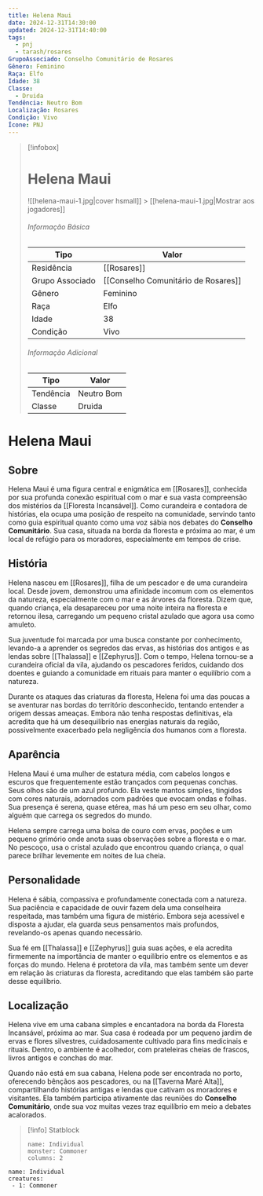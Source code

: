```yaml
---
title: Helena Maui
date: 2024-12-31T14:30:00
updated: 2024-12-31T14:40:00
tags:
  - pnj
  - tarash/rosares
GrupoAssociado: Conselho Comunitário de Rosares
Gênero: Feminino
Raça: Elfo
Idade: 38
Classe:
  - Druida
Tendência: Neutro Bom
Localização: Rosares
Condição: Vivo
Ícone: PNJ
---
```


> [!infobox]
>
> # Helena Maui
>
> ![[helena-maui-1.jpg|cover hsmall]] > [[helena-maui-1.jpg|Mostrar aos jogadores]]
>
> ###### Informação Básica
>
> | Tipo            | Valor                               |
> | --------------- | ----------------------------------- |
> | Residência      | [[Rosares]]                         |
> | Grupo Associado | [[Conselho Comunitário de Rosares]] |
> | Gênero          | Feminino                            |
> | Raça            | Elfo                                |
> | Idade           | 38                                  |
> | Condição        | Vivo                                |
>
> ###### Informação Adicional
>
> | Tipo      | Valor      |
> | --------- | ---------- |
> | Tendência | Neutro Bom |
> | Classe    | Druida     |

# Helena Maui

## Sobre

Helena Maui é uma figura central e enigmática em [[Rosares]], conhecida por sua profunda conexão espiritual com o mar e sua vasta compreensão dos mistérios da [[Floresta Incansável]]. Como curandeira e contadora de histórias, ela ocupa uma posição de respeito na comunidade, servindo tanto como guia espiritual quanto como uma voz sábia nos debates do **Conselho Comunitário**.
Sua casa, situada na borda da floresta e próxima ao mar, é um local de refúgio para os moradores, especialmente em tempos de crise.

## História

Helena nasceu em [[Rosares]], filha de um pescador e de uma curandeira local. Desde jovem, demonstrou uma afinidade incomum com os elementos da natureza, especialmente com o mar e as árvores da floresta. Dizem que, quando criança, ela desapareceu por uma noite inteira na floresta e retornou ilesa, carregando um pequeno cristal azulado que agora usa como amuleto.

Sua juventude foi marcada por uma busca constante por conhecimento, levando-a a aprender os segredos das ervas, as histórias dos antigos e as lendas sobre [[Thalassa]] e [[Zephyrus]]. Com o tempo, Helena tornou-se a curandeira oficial da vila, ajudando os pescadores feridos, cuidando dos doentes e guiando a comunidade em rituais para manter o equilíbrio com a natureza.

Durante os ataques das criaturas da floresta, Helena foi uma das poucas a se aventurar nas bordas do território desconhecido, tentando entender a origem dessas ameaças. Embora não tenha respostas definitivas, ela acredita que há um desequilíbrio nas energias naturais da região, possivelmente exacerbado pela negligência dos humanos com a floresta.

## Aparência

Helena Maui é uma mulher de estatura média, com cabelos longos e escuros que frequentemente estão trançados com pequenas conchas. Seus olhos são de um azul profundo. Ela veste mantos simples, tingidos com cores naturais, adornados com padrões que evocam ondas e folhas. Sua presença é serena, quase etérea, mas há um peso em seu olhar, como alguém que carrega os segredos do mundo.

Helena sempre carrega uma bolsa de couro com ervas, poções e um pequeno grimório onde anota suas observações sobre a floresta e o mar. No pescoço, usa o cristal azulado que encontrou quando criança, o qual parece brilhar levemente em noites de lua cheia.

## Personalidade

Helena é sábia, compassiva e profundamente conectada com a natureza. Sua paciência e capacidade de ouvir fazem dela uma conselheira respeitada, mas também uma figura de mistério. Embora seja acessível e disposta a ajudar, ela guarda seus pensamentos mais profundos, revelando-os apenas quando necessário.

Sua fé em [[Thalassa]] e [[Zephyrus]] guia suas ações, e ela acredita firmemente na importância de manter o equilíbrio entre os elementos e as forças do mundo. Helena é protetora da vila, mas também sente um dever em relação às criaturas da floresta, acreditando que elas também são parte desse equilíbrio.

## Localização

Helena vive em uma cabana simples e encantadora na borda da Floresta Incansável, próxima ao mar. Sua casa é rodeada por um pequeno jardim de ervas e flores silvestres, cuidadosamente cultivado para fins medicinais e rituais. Dentro, o ambiente é acolhedor, com prateleiras cheias de frascos, livros antigos e conchas do mar.

Quando não está em sua cabana, Helena pode ser encontrada no porto, oferecendo bênçãos aos pescadores, ou na [[Taverna Maré Alta]], compartilhando histórias antigas e lendas que cativam os moradores e visitantes. Ela também participa ativamente das reuniões do **Conselho Comunitário**, onde sua voz muitas vezes traz equilíbrio em meio a debates acalorados.

> [!info] Statblock
>
> ```statblock
> name: Individual
> monster: Commoner
> columns: 2
> ```

```encounter-table
name: Individual
creatures:
 - 1: Commoner
```
